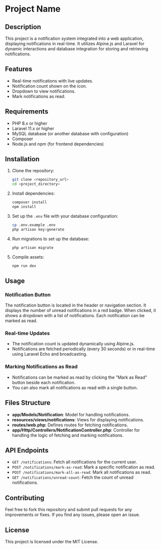 
# Project Name

## Description

This project is a notification system integrated into a web application, displaying notifications in real-time. It utilizes Alpine.js and Laravel for dynamic interactions and database integration for storing and retrieving notifications.

## Features

- Real-time notifications with live updates.
- Notification count shown on the icon.
- Dropdown to view notifications.
- Mark notifications as read.

## Requirements

- PHP 8.x or higher
- Laravel 11.x or higher
- MySQL database (or another database with configuration)
- Composer
- Node.js and npm (for frontend dependencies)

## Installation

1. Clone the repository:

   ```bash
   git clone <repository_url>
   cd <project_directory>
   ```

2. Install dependencies:

   ```bash
   composer install
   npm install
   ```

3. Set up the `.env` file with your database configuration:

   ```bash
   cp .env.example .env
   php artisan key:generate
   ```

4. Run migrations to set up the database:

   ```bash
   php artisan migrate
   ```

5. Compile assets:

   ```bash
   npm run dev
   ```

## Usage

### Notification Button

The notification button is located in the header or navigation section. It displays the number of unread notifications in a red badge. When clicked, it shows a dropdown with a list of notifications. Each notification can be marked as read.

### Real-time Updates

- The notification count is updated dynamically using Alpine.js.
- Notifications are fetched periodically (every 30 seconds) or in real-time using Laravel Echo and broadcasting.

### Marking Notifications as Read

- Notifications can be marked as read by clicking the "Mark as Read" button beside each notification.
- You can also mark all notifications as read with a single button.

## Files Structure

- **app/Models/Notification**: Model for handling notifications.
- **resources/views/notifications**: Views for displaying notifications.
- **routes/web.php**: Defines routes for fetching notifications.
- **app/Http/Controllers/NotificationController.php**: Controller for handling the logic of fetching and marking notifications.

## API Endpoints

- `GET /notifications`: Fetch all notifications for the current user.
- `POST /notifications/mark-as-read`: Mark a specific notification as read.
- `POST /notifications/mark-all-as-read`: Mark all notifications as read.
- `GET /notifications/unread-count`: Fetch the count of unread notifications.

## Contributing

Feel free to fork this repository and submit pull requests for any improvements or fixes. If you find any issues, please open an issue.

## License

This project is licensed under the MIT License.
